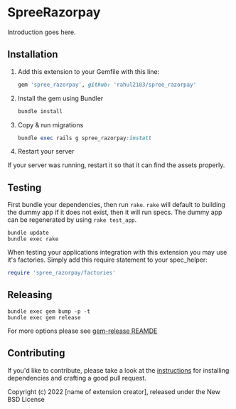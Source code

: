 # SpreeRazorpay

Introduction goes here.

## Installation

1. Add this extension to your Gemfile with this line:

    ```ruby
    gem 'spree_razorpay', github: 'rahul2103/spree_razorpay'
    ```

2. Install the gem using Bundler

    ```ruby
    bundle install
    ```

3. Copy & run migrations

    ```ruby
    bundle exec rails g spree_razorpay:install
    ```

4. Restart your server

  If your server was running, restart it so that it can find the assets properly.

## Testing

First bundle your dependencies, then run `rake`. `rake` will default to building the dummy app if it does not exist, then it will run specs. The dummy app can be regenerated by using `rake test_app`.

```shell
bundle update
bundle exec rake
```

When testing your applications integration with this extension you may use it's factories.
Simply add this require statement to your spec_helper:

```ruby
require 'spree_razorpay/factories'
```

## Releasing

```shell
bundle exec gem bump -p -t
bundle exec gem release
```

For more options please see [gem-release REAMDE](https://github.com/svenfuchs/gem-release)

## Contributing

If you'd like to contribute, please take a look at the
[instructions](CONTRIBUTING.md) for installing dependencies and crafting a good
pull request.

Copyright (c) 2022 [name of extension creator], released under the New BSD License
